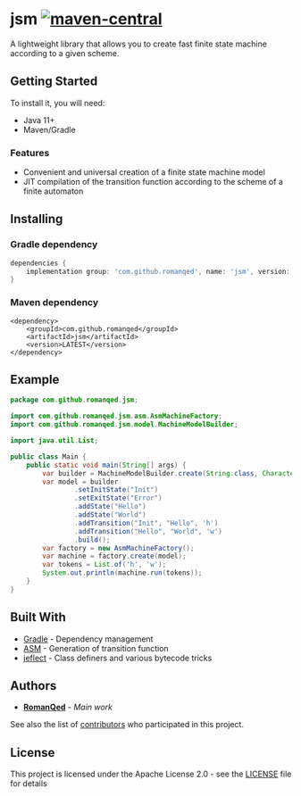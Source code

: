 # jsm [![maven-central](https://img.shields.io/maven-central/v/com.github.romanqed/jsm?color=blue)](https://repo1.maven.org/maven2/com/github/romanqed/jsm/)

A lightweight library that allows you to create fast finite state machine according to a given scheme.

## Getting Started

To install it, you will need:

* Java 11+
* Maven/Gradle

### Features

* Convenient and universal creation of a finite state machine model
* JIT compilation of the transition function according to the scheme of a finite automaton

## Installing

### Gradle dependency

```Groovy
dependencies {
    implementation group: 'com.github.romanqed', name: 'jsm', version: 'LATEST'
}
```

### Maven dependency

```
<dependency>
    <groupId>com.github.romanqed</groupId>
    <artifactId>jsm</artifactId>
    <version>LATEST</version>
</dependency>
```

## Example

```Java
package com.github.romanqed.jsm;

import com.github.romanqed.jsm.asm.AsmMachineFactory;
import com.github.romanqed.jsm.model.MachineModelBuilder;

import java.util.List;

public class Main {
    public static void main(String[] args) {
        var builder = MachineModelBuilder.create(String.class, Character.class);
        var model = builder
                .setInitState("Init")
                .setExitState("Error")
                .addState("Hello")
                .addState("World")
                .addTransition("Init", "Hello", 'h')
                .addTransition("Hello", "World", 'w')
                .build();
        var factory = new AsmMachineFactory();
        var machine = factory.create(model);
        var tokens = List.of('h', 'w');
        System.out.println(machine.run(tokens));
    }
}
```

## Built With

* [Gradle](https://gradle.org) - Dependency management
* [ASM](https://asm.ow2.io) - Generation of transition function
* [jeflect](https://github.com/RomanQed/jeflect) - Class definers and various bytecode tricks

## Authors

* **[RomanQed](https://github.com/RomanQed)** - *Main work*

See also the list of [contributors](https://github.com/RomanQed/jsm/contributors)
who participated in this project.

## License

This project is licensed under the Apache License 2.0 - see the [LICENSE](LICENSE) file for details
